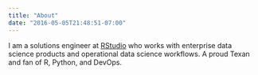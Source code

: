 ```yaml
---
title: "About"
date: "2016-05-05T21:48:51-07:00"
---
```


I am a solutions engineer at [RStudio](https://www.rstudio.com) who works with
enterprise data science products and operational data science workflows. A proud
Texan and fan of R, Python, and DevOps.

<!-- I am fascinated by scientific software development, scientific computing, data analysis, and visualization. I love most to read, write, and teach. I am an engineer who works with a progressive mind for development, science, learning, and new experiences. -->

<!-- This is my website/blog that I first created for my summer internship in Gaithersburg, Maryland, at the National Institute of Standards and Technology in 2007. It continues to grow with content related to my studies, life, and passions in everyday explorations. -->

<!-- For the first part of my life, I grew up in the wonderful state of Texas (Houston). From 2004 to 2008, I attended the University of Houston-Downtown (UHD) and earned a B.S. in Fire Protection Engineering Technology. In 2008, I moved to Massachusetts to attend Worcester Polytechnic Institute (WPI). I finished one and a half years later and obtained a M.S. degree in Fire Protection Engineering. -->

<!-- In, 2010, I moved back to my home state of Texas to pursue a Ph.D. in Civil Engineering at the University of Texas at Austin (UT Austin) in the UT Fire Research Group. While studying at UT Austin, I was also teaching engineering courses at UHD. -->

<!-- After completing my Ph.D. in 2013, I moved to Maryland to work as a fire protection engineer at the National Institute of Standards and Technology. -->

<!-- In 2015, I moved to Austin, TX, to work as a software engineer at Continuum Analytics on scientific software development and scientific computing. -->

<!-- In 2018, I joined the RStudio team as a solutions engineer working on enterprise data science tools and products. -->

<!-- I want to teach and help grow my engineering experiences both locally in Texas and globally. I want to learn, share, and fully participate in this new informational era of community-driven organization and discovery. My subject of choice aside, I hope to follow my passions without hesitation, and I want to pass that along to others. -->

<!-- On this website, I hope to communicate out the ideas and life-grabbing concepts that I come across during my journey. -->

<!-- You can reach me by email at kris@koverholt.com. Otherwise, explore my website to the ends and drop me a line. -->
